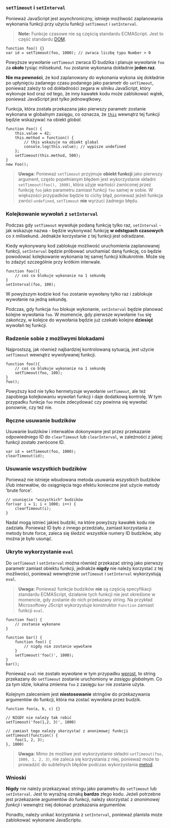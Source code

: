 ### `setTimeout` i `setInterval`

Ponieważ JavaScript jest asynchroniczny, istnieje możliwość zaplanowania wykonania 
funkcji przy użyciu funkcji `setTimeout` i `setInterval`.

> **Note:** Funkcje czasowe nie są częścią standardu ECMAScript. Jest to część 
> standardu [DOM][1].

    function foo() {}
    var id = setTimeout(foo, 1000); // zwraca liczbę typu Number > 0

Powyższe wywołanie `setTimeout` zwraca ID budzika i planuje wywołanie `foo` za 
**około** tysiąc milisekund. `foo` zostanie wykonana dokładnie **jeden raz**.

**Nie ma pewności**, że kod zaplanowany do wykonania wykona się dokładnie po 
upłynięciu zadanego czasu podanego jako parametr do `setTimeout`, ponieważ zależy 
to od dokładności zegara w silniku JavaScript, który wykonuje kod oraz od tego, 
że inny kawałek kodu może zablokować wątek, ponieważ JavaScript jest tylko 
jednowątkowy.

Funkcja, która została przekazana jako pierwszy parametr zostanie wykonana w 
globalnym zasięgu, co oznacza, że [`this`](#function.this) wewnątrz tej funkcji 
będzie wskazywać na obiekt *global*.

    function Foo() {
        this.value = 42;
        this.method = function() {
            // this wskazuje na obiekt global
            console.log(this.value); // wypisze undefined
        };
        setTimeout(this.method, 500);
    }
    new Foo();

> **Uwaga:** Ponieważ `setTimeout` przyjmuje **obiekt funkcji** jako pierwszy 
> argument, często popełnianym błędem jest wykorzystanie składni `setTimeout(foo(), 1000)`, 
> która użyje wartości zwróconej przez funkcję `foo` jako parametru zamiast 
> funkcji `foo` samej w sobie. W większości przypadków będzie to cichy błąd, 
> ponieważ jeżeli funkcja zwróci `undefined`, `setTimeout` **nie** wyrzuci żadnego 
> błędu.

### Kolejkowanie wywołań z `setInterval`

Podczas gdy `setTimeout` wywołuje podaną funkcję tylko raz, `setInterval` - 
jak wskazuje nazwa - będzie wykonywać funkcję **w odstępach czasowych** co `X` 
milisekund. Jednakże korzystanie z tej funkcji jest odradzane.

Kiedy wykonywany kod zablokuje możliwość uruchomienia zaplanowanej funkcji, 
`setInterval` będzie próbować uruchamiać daną funkcję, co będzie powodować 
kolejkowanie wykonania tej samej funkcji kilkukrotnie. Może się to zdażyć
szczególnie przy krótkim interwale.

    function foo(){
        // coś co blokuje wykonanie na 1 sekundę 
    }
    setInterval(foo, 100);

W powyższym kodzie kod `foo` zostanie wywołany tylko raz i zablokuje wywołanie na 
jedną sekundę.

Podczas, gdy funkcja `foo` blokuje wykonanie, `setInterval` będzie planować kolejne 
wywołania `foo`. W momencie, gdy pierwsze wywołanie `foo` się zakończy, 
w kolejce do wywołania będzie już czekało kolejne **dziesięć** wywołań tej funkcji.

### Radzenie sobie z możliwymi blokadami

Najprostszą, jak również najbardziej kontrolowaną sytuacją, jest użycie `setTimeout` 
wewnątrz wywoływanej funkcji.

    function foo(){
        // coś co blokuje wykonanie na 1 sekundę
        setTimeout(foo, 100);
    }
    foo();

Powyższy kod nie tylko hermetyzuje wywołanie `setTimeout`, ale też zapobiega 
kolejkowaniu wywołań funkcji i daje dodatkową kontrolę. W tym przypadku funkcja 
`foo` może zdecydować czy powinna się wywołać ponownie, czy też nie.

### Ręczne usuwanie budzików

Usuwanie budzików i interwałów dokonywane jest przez przekazanie odpowiedniego ID 
do `clearTimeout` lub `clearInterval`, w zależności z jakiej funkcji zostało 
zwrócone ID.

    var id = setTimeout(foo, 1000);
    clearTimeout(id);

### Usuwanie wszystkich budzików

Ponieważ nie istnieje wbudowana metoda usuwania wszystkich budzików i/lub 
interwałów, do osiągnięcia tego efektu konieczne jest użycie metody 'brute force'.

    // usunięcie "wszystkich" budzików 
    for(var i = 1; i < 1000; i++) {
        clearTimeout(i);
    }

Nadal mogą istnieć jakieś budziki, na które powyższy kawałek kodu nie zadziała. 
Ponieważ ID było z innego przedziału, zamiast korzystania z metody brute force, 
zaleca się śledzić wszystkie numery ID budzików, aby można je było usunąć.

### Ukryte wykorzystanie `eval`

Do `setTimeout` i `setInterval` można również przekazać string jako pierwszy 
parametr zamiast obiektu funkcji, jednakże **nigdy** nie należy korzystać z tej 
możliwości, ponieważ wewnętrznie `setTimeout` i `setInterval` wykorzystują `eval`.

> **Uwaga:** Ponieważ funkcje budzików **nie** są częścią specyfikacji standardu
> ECMAScript, działanie tych funkcji nie jest określone w momencie, gdy zostanie 
> do nich przekazany string. Na przykład Microsoftowy JScript wykorzystuje 
> konstruktor `Function` zamiast funkcji `eval`.

    function foo() {
        // zostanie wykonane 
    }

    function bar() {
        function foo() {
            // nigdy nie zostanie wywołane
        }
        setTimeout('foo()', 1000);
    }
    bar();

Ponieważ `eval` nie zostało wywołane w tym przypadku [wprost](#core.eval), to 
string przekazany do `setTimeout` zostanie uruchomiony w *zasięgu globalnym*. 
Co za tym idzie, lokalna zmienna `foo` z zasięgu `bar` nie zostanie użyta.

Kolejnym zaleceniem jest **niestosowanie** stringów do przekazywania argumentów 
do funkcji, która ma zostać wywołana przez budzik.

    function foo(a, b, c) {}
    
    // NIGDY nie należy tak robić 
    setTimeout('foo(1,2, 3)', 1000)

    // zamiast tego należy skorzystać z anonimowej funkcji
    setTimeout(function() {
        foo(1, 2, 3);
    }, 1000)

>**Uwaga:** Mimo że możliwe jest wykorzystanie składni
> `setTimeout(foo, 1000, 1, 2, 3)`, nie zaleca się korzystania z niej, ponieważ
> może to prowadzić do subtelnych błędów podczas wykorzystania [metod](#function.this).

### Wnioski

**Nigdy** nie należy przekazywać stringu jako parametru do `setTimeout` lub 
`setInterval`. Jest to wyraźną oznaką **bardzo** złego kodu. Jeżeli potrzebne jest 
przekazanie argumentów do funkcji, należy skorzystać z *anonimowej funkcji* i 
wewnątrz niej dokonać przekazania argumentów.

Ponadto, należy unikać korzystania z `setInterval`, ponieważ planista może 
zablokować wykonanie JavaScriptu.

[1]: http://pl.wikipedia.org/wiki/Obiektowy_model_dokumentu "Document Object Model"

